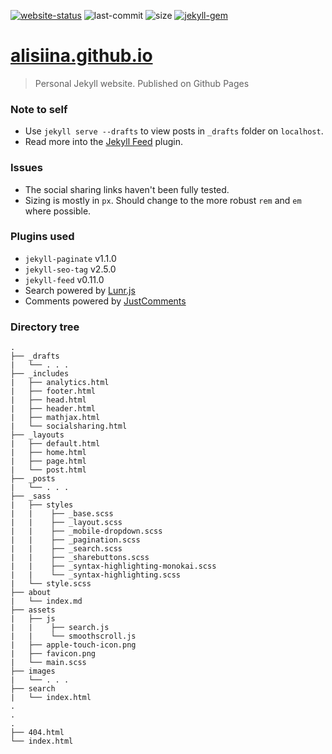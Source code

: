 [![website-status](https://img.shields.io/website-up-down-green-red/https/alisiina.github.io.svg?style=flat)](https://alisiina.github.io) ![last-commit](https://img.shields.io/github/last-commit/alisiina/alisiina.github.io.svg?colorB=blue&style=flat) ![size](https://img.shields.io/github/repo-size/alisiina/alisiina.github.io.svg?colorB=red&style=flat) [![jekyll-gem](https://img.shields.io/gem/v/jekyll.svg?colorB=blueviolet&label=jekyll&style=flat)](https://rubygems.org/gems/jekyll/versions/3.8.5)

# [alisiina.github.io](https://alisiina.github.io)

> Personal Jekyll website. Published on Github Pages

### Note to self

- Use `jekyll serve --drafts` to view posts in `_drafts` folder on `localhost`.
- Read more into the [Jekyll Feed](https://github.com/jekyll/jekyll-feed) plugin.

### Issues

- The social sharing links haven't been fully tested.
- Sizing is mostly in `px`. Should change to the more robust `rem` and `em` where possible.

### Plugins used

- `jekyll-paginate` v1.1.0
- `jekyll-seo-tag` v2.5.0
- `jekyll-feed` v0.11.0
- Search powered by [Lunr.js](https://lunrjs.com/)
- Comments powered by [JustComments](https://just-comments.com/)

### Directory tree

```
.
├── _drafts
|   └── . . .
├── _includes
|   ├── analytics.html
|   ├── footer.html
|   ├── head.html
|   ├── header.html
|   ├── mathjax.html
|   └── socialsharing.html
├── _layouts
|   ├── default.html
|   ├── home.html
|   ├── page.html
|   └── post.html
├── _posts
|   └── . . .
├── _sass
|   ├── styles
|   |    ├── _base.scss
|   |    ├── _layout.scss
|   |    ├── _mobile-dropdown.scss
|   |    ├── _pagination.scss
|   |    ├── _search.scss
|   |    ├── _sharebuttons.scss
|   |    ├── _syntax-highlighting-monokai.scss
|   |    └── _syntax-highlighting.scss
|   └── style.scss
├── about
|   └── index.md
├── assets
|   ├── js
|   |    ├── search.js
|   |    └── smoothscroll.js
|   ├── apple-touch-icon.png
|   ├── favicon.png
|   └── main.scss
├── images
|   └── . . .
├── search
|   └── index.html
.
.
.
├── 404.html
└── index.html
```

